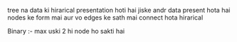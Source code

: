 tree na data ki hirarical presentation hoti hai jiske andr data present hota hai nodes ke form mai aur vo edges ke sath mai connect hota hirarical

Binary :- max uski 2 hi node ho sakti hai

